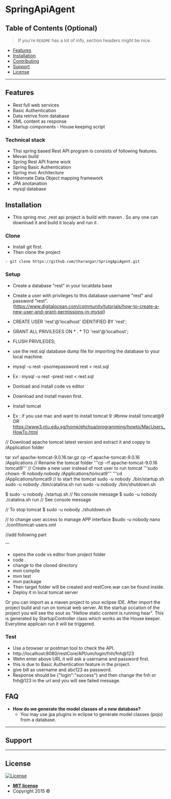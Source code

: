 # SpringApiAgent

## Table of Contents (Optional)

> If you're `README` has a lot of info, section headers might be nice.

- [Features](#features)
- [Installation](#installation)
- [Contributing](#contributing)
- [Support](#support)
- [License](#license)


---

## Features
- Rest full web services
- Basic Authentication
- Data retrive from database
- XML content as response
- Startup components - House keeping script

### Technical stack

- Thsi spring based Rest API program is consists of following features.
- Mevan build 
- Spring Rest API frame work
- Spring Basic Authentication
- Spring mvc Architecture
- Hibernate Data Object mapping framework
- JPA anotanation
- mysql database 


## Installation

- This spring mvc ,rest api project is build with maven . So any one can download it and build it localy and run it .

### Clone
- Install git first.
- Then clone the project

```shell
- git clone https://github.com/tharangar/SpringApiAgent.git
```

### Setup
- Create a database "rest" in your localdata base
- Create a user with privileges to this database username "rest" and password "rest". (https://www.digitalocean.com/community/tutorials/how-to-create-a-new-user-and-grant-permissions-in-mysql)
- CREATE USER 'rest'@'localhost' IDENTIFIED BY 'rest';
- GRANT ALL PRIVILEGES ON * . * TO 'rest'@'localhost';
- FLUSH PRIVILEGES;
- use the rest.sql database dump file for importing the database to your local machine.
- mysql -u rest -psomepassword rest < rest.sql
- Ex : mysql -u rest -prest rest < rest.sql

- Donload and install code vs editor
- Download and install maven first.
- Install tomcat
-  Ex : if you use mac and want to install tomcat 9 :#brew install tomcat@9
OR
https://www3.ntu.edu.sg/home/ehchua/programming/howto/MacUsers_HowTo.html

// Download apache tomcat latest version and extract it and coppy to /Application folder

tar xvf apache-tomcat-9.0.16.tar.gz 
cp -rf apache-tomcat-9.0.16 /Applications
// Rename the tomcat folder
'''cp -rf apache-tomcat-9.0.16 tomcat9'''
// Create a new user instead of root user to run tomcat
'''sudo chown -R nobody:nobody /Applications/tomcat9'''
'''cd /Applications/tomcat9
// to start the tomcat
sudo -u nobody ./bin/startup.sh
sudo -u nobody ./bin/catalina.sh run
sudo -u nobody ./bin/shutdown.sh

$ sudo -u nobody ./startup.sh       // No console message
$ sudo -u nobody ./catalina.sh run  // See console message

// To stop tomcat
$ sudo -u nobody ./shutdown.sh

// to change user access to manage APP interface
$sudo -u nobody nano ./conf/tomcat-users.xml

//add following part
<role rolename="manager-gui"/>
<user username="tomcat" password="tomcat" roles="manager-gui"/>

'''


- opens the code vs editor from project folder
- code .
- change to the cloned directory
- mvn compile
- mvn test
- mvn package
- Then target folder will be created and restCore.war can be found inside.
- Deploy it in local tomcat server

Or you can import as a maven project to your eclipse IDE.
After import the project build and run on tomcat web server.
At the startup occation of the project you will see the sout as "Hellow static content is running hear".
This is generated by StartupController class which works as the House keeper.
Everytime applicain run it will be triggered.

### Test
- Use a browser or postman tool to check the API.
- http://localhost:8080/restCore/API/um/login/fnh/fnh@123
- Wehn enter above URL it will ask a username and password first.
- this is due to Basic Authentication feature in the project.
- give bill as username and abc123 as password.
- Response should be {"login":"success"} and then change the fnh or fnh@123 in the url and you will see failed message.

## FAQ

- **How do we generate the model classes of a new database?**
    - You may use jpa plugins in eclipse to generate model classes (pojo) from a database.

---

## Support






---

## License

[![License](http://img.shields.io/:license-mit-blue.svg?style=flat-square)](http://badges.mit-license.org)

- **[MIT license](http://opensource.org/licenses/mit-license.php)**
- Copyright 2015 ©


